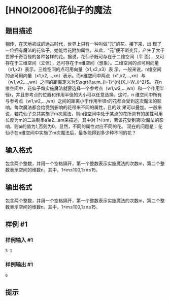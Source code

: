 # [HNOI2006]花仙子的魔法

## 题目描述

相传，在天地初成的远古时代，世界上只有一种叫做“元”的花。接下来，出 现了一位拥有魔法的花仙子，她能给花附加属性，从此，“元”便不断变异，产生了大千世界千奇百怪的各种各样的花。据说，花仙子既可存在于二维空间（平 面），又可存在于三维空间（立体），还可存在于n维空间（想象）。二维空间的点可用向量（x1,x2）表示，三维空间的点可用向量（x1,x2,x3）表 示，一般来说，n维空间的点可用向量（x1,x2,…,xn）表示。而n维空间中两点（x1,x2,…,xn）与（w1,w2,…,wn）之间的距离定义为$\sqrt{\sum_{i=1}^{n}(X_i-W_i)^2}$。 在n维空间中，花仙子每实施魔法就要选择一个参考点（w1,w2,…,wn）和一个作用半径r，并且参考点的位置和作用半径的大小可以任意选择。这时，n 维空间中所有与参考点（w1,w2,…,wn）之间的距离小于作用半径r的花都会受到这次魔法的影响。每次魔法都会给受到影响的花带来不同的属性，且的效 果可以叠加。一般来说，若花仙子总共实施了m次魔法，则n维空间中处于某点的花所具有的属性可用长度为m的二进制串a1a2…am来描述，其中对 1≤i≤m，若该花受到第i次魔法的影响，则ai的值为1,否则为0。显然，不同的属性对应不同的花。 现在的问题是：花仙子在n维空间中实施了m次魔法后，最多能得到多少种不同的花？


## 输入格式

包含两个整数，并用一个空格隔开，第一个整数表示实施魔法的次数m，第二个整数表示空间的维数n。其中，1≤m≤100,1≤n≤15。


## 输出格式

包含两个整数，并用一个空格隔开，第一个整数表示实施魔法的次数m，第二个整数表示空间的维数n。其中，1≤m≤100,1≤n≤15。


## 样例 #1

### 样例输入 #1
```
3 1
```

### 样例输出 #1

```
6
```

## 提示


